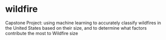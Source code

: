 # wildfire
Capstone Project: using machine learning to accurately classify wildfires in the United States based on their size, and to determine what factors contribute the most to Wildfire size
